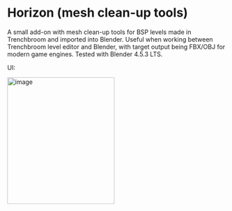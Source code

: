 # Horizon (mesh clean-up tools)
A small add-on with mesh clean-up tools for BSP levels made in Trenchbroom and imported into Blender. 
Useful when working between Trenchbroom level editor and Blender, with target output being FBX/OBJ for modern game engines.
Tested with Blender 4.5.3 LTS.

UI:

<img width="246" height="292" alt="image" src="https://github.com/user-attachments/assets/9d2f9d5d-1d49-4dc3-a6c8-2fc58e80611d" />
